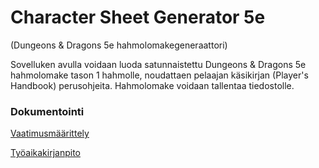 # Character Sheet Generator 5e
(Dungeons & Dragons 5e hahmolomakegeneraattori)

Sovelluken avulla voidaan luoda satunnaistettu Dungeons & Dragons 5e hahmolomake tason 1 hahmolle, noudattaen pelaajan käsikirjan (Player's Handbook) perusohjeita. Hahmolomake voidaan tallentaa tiedostolle.

### Dokumentointi

[Vaatimusmäärittely](vaatimusmaarittely.md)

[Työaikakirjanpito](tyoaikakirjanpito.md)
